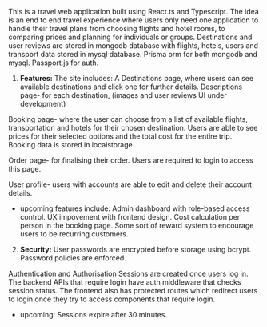 This is a travel web application built using React.ts and Typescript.
The idea is an end to end travel experience where users only need one application to handle their travel plans from choosing flights and hotel rooms, 
to comparing prices and planning for individuals or groups.
Destinations and user reviews are stored in mongodb database with flights, hotels, users and transport data stored in mysql database.
Prisma orm for both mongodb and mysql.
Passport.js for auth.
 
1. **Features:** 
The site includes: A Destinations page, where users can see available destinations and click one for further details.
Descriptions page- for each destination,  (images and user reviews UI under development)

Booking page- where the user can choose from a list of available flights, transportation and hotels for their chosen destination.
Users are able to see prices for their selected options and the total cost for the entire trip. Booking data is stored in localstorage.
              
Order page- for finalising their order. Users are required to login to access this page.

User profile- users with accounts are able to edit and delete their account details.  



 * upcoming features include: 
                   Admin dashboard with role-based access control.
                   UX impovement with frontend design. 
                   Cost calculation per person in the booking page. 
                   Some sort of reward system to encourage users to be recurring customers. 

                   
2. **Security:** 
User passwords are encrypted before storage using bcrypt. 
Password policies are enforced. 

Authentication and Authorisation
 Sessions are created once users log in.
 The backend APIs that require login have auth middleware that checks session status.
 The frontend also has protected routes which redirect users to login once they try to access components that require login.

 * upcoming:
         Sessions expire after 30 minutes.
   
